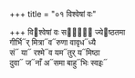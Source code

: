 +++
title = "०१ विश्वेषां वः"

+++
वि᳓श्वेषां वः सतां᳐᳓ ज्ये᳓ष्ठतमा  
गीर्भि᳓र् मित्रा᳓व᳓रुणा वावृध᳓ध्यै  
सं᳓ या᳓ रश्मे᳓व यम᳓तुर् य᳓मिष्ठा  
दुवा᳓ ज᳓नाँ अ᳓समा बाहु᳓भिः स्वइः᳓